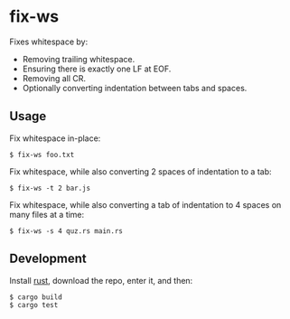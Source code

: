 # fix-ws

Fixes whitespace by:

- Removing trailing whitespace.
- Ensuring there is exactly one LF at EOF.
- Removing all CR.
- Optionally converting indentation between tabs and spaces.

## Usage

Fix whitespace in-place:

```
$ fix-ws foo.txt
```

Fix whitespace, while also converting 2 spaces of indentation to a tab:

```
$ fix-ws -t 2 bar.js
```

Fix whitespace, while also converting a tab of indentation to 4 spaces on many files at a time:

```
$ fix-ws -s 4 quz.rs main.rs
```

## Development

Install [rust][], download the repo, enter it, and then:

```
$ cargo build
$ cargo test
```

[rust]: https://rustup.rs
